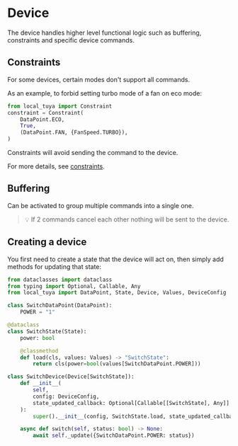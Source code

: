 # Device
The device handles higher level functional logic such as buffering, constraints and specific device commands.

## Constraints
For some devices, certain modes don't support all commands.

As an example, to forbid setting turbo mode of a fan on eco mode:
```python
from local_tuya import Constraint
constraint = Constraint(
    DataPoint.ECO,
    True,
    (DataPoint.FAN, {FanSpeed.TURBO}),
)
```

Constraints will avoid sending the command to the device.

For more details, see [constraints](./constraints.py).

## Buffering
Can be activated to group multiple commands into a single one.

> 💡 If 2 commands cancel each other nothing will be sent to the device.

## Creating a device
You first need to create a state that the device will act on, then simply add methods for updating that state:
```python
from dataclasses import dataclass
from typing import Optional, Callable, Any
from local_tuya import DataPoint, State, Device, Values, DeviceConfig

class SwitchDataPoint(DataPoint):
    POWER = "1"

@dataclass
class SwitchState(State):
    power: bool

    @classmethod
    def load(cls, values: Values) -> "SwitchState":
        return cls(power=bool(values[SwitchDataPoint.POWER]))

class SwitchDevice(Device[SwitchState]):
    def __init__(
        self,
        config: DeviceConfig,
        state_updated_callback: Optional[Callable[[SwitchState], Any]] = None,
    ):
        super().__init__(config, SwitchState.load, state_updated_callback)

    async def switch(self, status: bool) -> None:
        await self._update({SwitchDataPoint.POWER: status})
```

